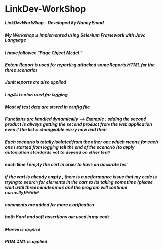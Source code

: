 # LinkDev-WorkShop
##### LinkDevWorkShop - Developed By Nancy Emad 
##### My Workshop is implemented using Selenium Framework with Java Language 
##### I have followed "Page Object Model " 
##### Extent Report is used for reporting attached some Reports.HTML for the three scenarios 
##### Junit reports are also applied 
##### Log4J is also used for logging 
##### Most of test data are stored in config file
##### Functions are handled dynamically --> Example : adding the second product is always getting the second product from the web application even if the list is changeable every now and then 
##### Each scenario is totally isolated from the other one which means for each one I started from logging tell the end of the scenario (to apply automation standards not to depend on other test)
##### each time I empty the cart in order to have an accurate test
##### if the cart is already empty , there is a performance issue that my code is trying to search for elements in the cart so its taking some time (please wait until three minutes max and the program will continue normally)##### 
##### comments are added for more clarification
##### both Hard and soft assertions are used in my code
##### Maven is applied 
##### POM.XML is applied 
